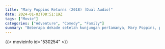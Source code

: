 ```yaml
---
title: "Mary Poppins Returns (2018) [Dual Audio]"
date: 2024-01-03T08:51:19Z
tags: ["Movie"]
categories: ["Adventure", "Comedy", "Family"]
summary: "Beberapa dekade setelah kunjungan pertamanya, Mary Poppins, pengasuh ajaib, kembali untuk membantu saudara Banks dan anak-anak Michael melewati masa sulit dalam hidup mereka."
---
```


<mux-player stream-type="on-demand"
src="https://kp3d-my.sharepoint.com/personal/ryoo_kp3d_onmicrosoft_com/_layouts/15/download.aspx?share=Ea_aDZyCz7BBjnRap6KN-eMBgfUXS7ZaqB7-Ykh3HQ2B0g" prefer-playback="mse" controls>

</mux-player>


{{< movieinfo id="530254" >}}

<script src="https://cdn.jsdelivr.net/npm/@mux/mux-player"></script>

 <script type="application/ld+json ">
{
"@context": "https://schema.org/",
"@type": "VideoObject",
"name": "Mary Poppins Returns",
"contentUrl": "https://stream.mux.com/K4BWh2HZBIVZ02P1ffC441oO6fmeBwSl1lvXUpVCy2WU.m3u8",
"thumbnailUrl": "https://www.themoviedb.org/t/p/original/9eSoJrj8LkbUzuPSJzgSXWKexKj.jpg?width=314&fit_mode=preserve&time=25",
"uploadDate": "2023-12-25T06:24:19Z",
}

</script>
